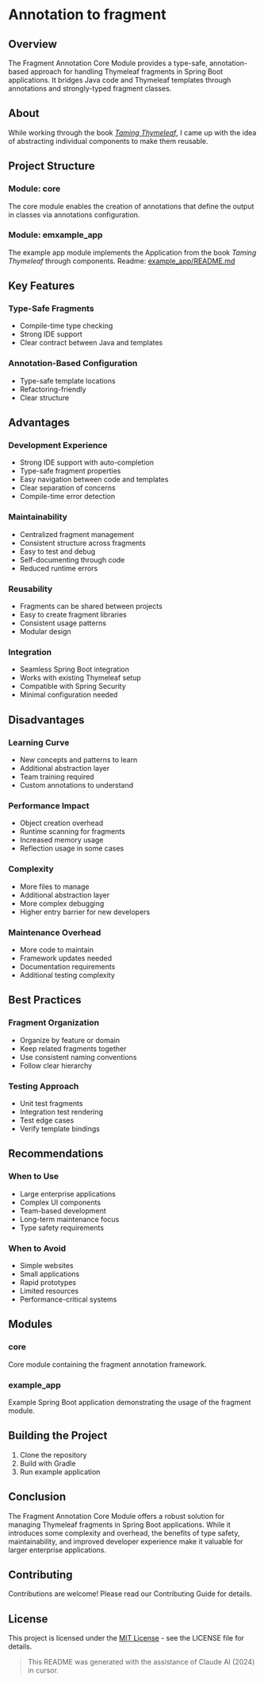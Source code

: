 # Annotation to fragment

## Overview
The Fragment Annotation Core Module provides a type-safe, annotation-based approach for handling Thymeleaf fragments in Spring Boot applications. It bridges Java code and Thymeleaf templates through annotations and strongly-typed fragment classes.

## About
While working through the book *[Taming Thymeleaf](https://www.wimdeblauwe.com/books/taming-thymeleaf/)*, I came up with the idea of abstracting individual components to make them reusable.  

## Project Structure

### Module: core
The core module enables the creation of annotations that define the output in classes via annotations configuration.

### Module: emxample_app
The example app module implements the Application from the book *Taming Thymeleaf* through components.
Readme: [example_app/README.md](./example_app/README.md)

## Key Features

### Type-Safe Fragments
- Compile-time type checking
- Strong IDE support
- Clear contract between Java and templates

### Annotation-Based Configuration
- Type-safe template locations
- Refactoring-friendly
- Clear structure

## Advantages

### Development Experience
- Strong IDE support with auto-completion
- Type-safe fragment properties
- Easy navigation between code and templates
- Clear separation of concerns
- Compile-time error detection

### Maintainability
- Centralized fragment management
- Consistent structure across fragments
- Easy to test and debug
- Self-documenting through code
- Reduced runtime errors

### Reusability
- Fragments can be shared between projects
- Easy to create fragment libraries
- Consistent usage patterns
- Modular design

### Integration
- Seamless Spring Boot integration
- Works with existing Thymeleaf setup
- Compatible with Spring Security
- Minimal configuration needed

## Disadvantages

### Learning Curve
- New concepts and patterns to learn
- Additional abstraction layer
- Team training required
- Custom annotations to understand

### Performance Impact
- Object creation overhead
- Runtime scanning for fragments
- Increased memory usage
- Reflection usage in some cases

### Complexity
- More files to manage
- Additional abstraction layer
- More complex debugging
- Higher entry barrier for new developers

### Maintenance Overhead
- More code to maintain
- Framework updates needed
- Documentation requirements
- Additional testing complexity

## Best Practices

### Fragment Organization
- Organize by feature or domain
- Keep related fragments together
- Use consistent naming conventions
- Follow clear hierarchy

### Testing Approach
- Unit test fragments
- Integration test rendering
- Test edge cases
- Verify template bindings

## Recommendations

### When to Use
- Large enterprise applications
- Complex UI components
- Team-based development
- Long-term maintenance focus
- Type safety requirements

### When to Avoid
- Simple websites
- Small applications
- Rapid prototypes
- Limited resources
- Performance-critical systems

## Modules

### core
Core module containing the fragment annotation framework.

### example_app
Example Spring Boot application demonstrating the usage of the fragment module.

## Building the Project
1. Clone the repository
2. Build with Gradle
3. Run example application

## Conclusion
The Fragment Annotation Core Module offers a robust solution for managing Thymeleaf fragments in Spring Boot applications. While it introduces some complexity and overhead, the benefits of type safety, maintainability, and improved developer experience make it valuable for larger enterprise applications.

## Contributing
Contributions are welcome! Please read our Contributing Guide for details.

## License
This project is licensed under the [MIT License](./LICENSE) - see the LICENSE file for details.

> This README was generated with the assistance of Claude AI (2024) in cursor.
